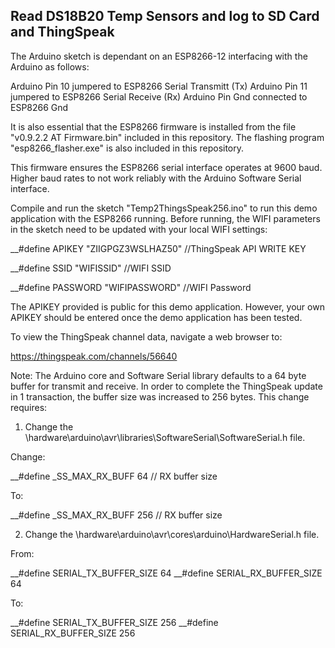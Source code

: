 
<h2><strong>Read DS18B20 Temp Sensors and log to SD Card and ThingSpeak</strong></h2>

The Arduino sketch is dependant on an ESP8266-12 interfacing with
the Arduino as follows:

Arduino Pin 10 jumpered to ESP8266 Serial Transmitt (Tx)
Arduino Pin 11 jumpered to ESP8266 Serial Receive (Rx)
Arduino Pin Gnd connected to ESP8266 Gnd

It is also essential that the ESP8266 firmware is installed from the 
file "v0.9.2.2 AT Firmware.bin" included in this repository. The flashing 
program "esp8266_flasher.exe" is also included in this repository.

This firmware ensures the ESP8266 serial interface operates at 9600 baud. 
Higher baud rates to not work reliably with the Arduino Software Serial 
interface.

Compile and run the sketch "Temp2ThingsSpeak256.ino" to run this demo application
with the ESP8266 running. Before running, the WIFI parameters in the sketch need
to be updated with your local WIFI settings:

__#define APIKEY    "ZIIGPGZ3WSLHAZ50"    //ThingSpeak API WRITE KEY

__#define SSID      "WIFISSID"            //WIFI SSID

__#define PASSWORD  "WIFIPASSWORD"        //WIFI Password

The APIKEY provided is public for this demo application. However, your
own APIKEY should be entered once the demo application has been tested.

To view the ThingSpeak channel data, navigate a web browser to:

https://thingspeak.com/channels/56640

Note: The Arduino core and Software Serial library defaults to a 64 byte buffer 
for transmit and receive. In order to complete the ThingSpeak update in 1 
transaction, the buffer size was increased to 256 bytes. This change requires:

1. Change the <arduino base folder>\hardware\arduino\avr\libraries\SoftwareSerial\SoftwareSerial.h file.

Change:

__#define _SS_MAX_RX_BUFF 64 // RX buffer size

To:

__#define _SS_MAX_RX_BUFF 256 // RX buffer size

2. Change the <arduino base folder>\hardware\arduino\avr\cores\arduino\HardwareSerial.h file.

From:

__#define SERIAL_TX_BUFFER_SIZE 64
__#define SERIAL_RX_BUFFER_SIZE 64

To:

__#define SERIAL_TX_BUFFER_SIZE 256
__#define SERIAL_RX_BUFFER_SIZE 256
